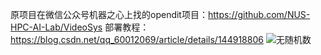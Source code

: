 原项目在微信公众号机器之心上找的opendit项目：https://github.com/NUS-HPC-AI-Lab/VideoSys
部署教程：https://blog.csdn.net/qq_60012069/article/details/144918806
![无随机数](https://github.com/user-attachments/assets/1ed4500f-d556-4d59-918a-406f3b51412c)
